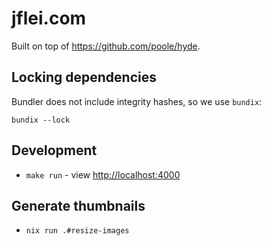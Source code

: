 # jflei.com

Built on top of <https://github.com/poole/hyde>.

## Locking dependencies

Bundler does not include integrity hashes, so we use `bundix`:

```console
bundix --lock
```

## Development

- `make run` - view <http://localhost:4000>

## Generate thumbnails

- `nix run .#resize-images`

